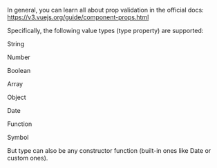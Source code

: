 In general, you can learn all about prop validation in the official docs: https://v3.vuejs.org/guide/component-props.html

Specifically, the following value types (type property) are supported:

String

Number

Boolean

Array

Object

Date

Function

Symbol

But type can also be any constructor function (built-in ones like Date or custom ones).